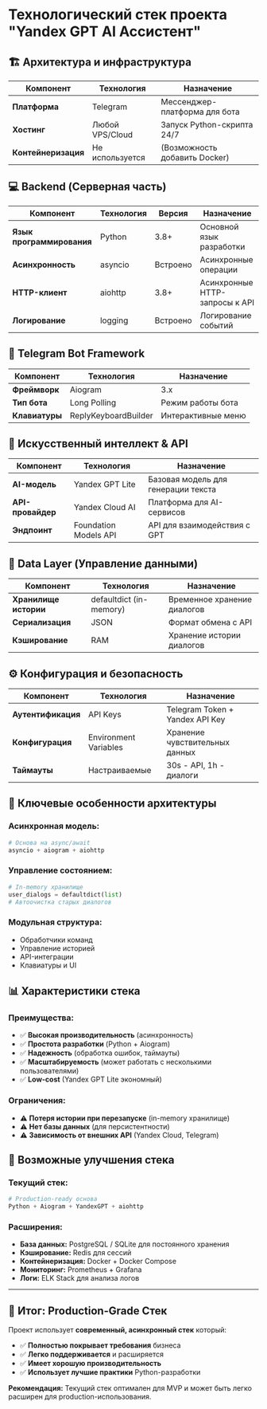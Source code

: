 # Технологический стек проекта "Yandex GPT AI Ассистент"

## 🏗️ **Архитектура и инфраструктура**
| Компонент | Технология | Назначение |
|-----------|------------|------------|
| **Платформа** | Telegram | Мессенджер-платформа для бота |
| **Хостинг** | Любой VPS/Cloud | Запуск Python-скрипта 24/7 |
| **Контейнеризация** | Не используется | (Возможность добавить Docker) |

## 💻 **Backend (Серверная часть)**
| Компонент | Технология | Версия | Назначение |
|-----------|------------|---------|------------|
| **Язык программирования** | Python | 3.8+ | Основной язык разработки |
| **Асинхронность** | asyncio | Встроено | Асинхронные операции |
| **HTTP-клиент** | aiohttp | 3.8+ | Асинхронные HTTP-запросы к API |
| **Логирование** | logging | Встроено | Логирование событий |

## 🤖 **Telegram Bot Framework**
| Компонент | Технология | Назначение |
|-----------|------------|------------|
| **Фреймворк** | Aiogram | 3.x | Асинхронный фреймворк для Telegram |
| **Тип бота** | Long Polling | Режим работы бота |
| **Клавиатуры** | ReplyKeyboardBuilder | Интерактивные меню |

## 🧠 **Искусственный интеллект & API**
| Компонент | Технология | Назначение |
|-----------|------------|------------|
| **AI-модель** | Yandex GPT Lite | Базовая модель для генерации текста |
| **API-провайдер** | Yandex Cloud AI | Платформа для AI-сервисов |
| **Эндпоинт** | Foundation Models API | API для взаимодействия с GPT |

## 💾 **Data Layer (Управление данными)**
| Компонент | Технология | Назначение |
|-----------|------------|------------|
| **Хранилище истории** | defaultdict (in-memory) | Временное хранение диалогов |
| **Сериализация** | JSON | Формат обмена с API |
| **Кэширование** | RAM | Хранение истории диалогов |

## ⚙️ **Конфигурация и безопасность**
| Компонент | Технология | Назначение |
|-----------|------------|------------|
| **Аутентификация** | API Keys | Telegram Token + Yandex API Key |
| **Конфигурация** | Environment Variables | Хранение чувствительных данных |
| **Таймауты** | Настраиваемые | 30s - API, 1h - диалоги |

## 🔧 **Ключевые особенности архитектуры**

### **Асинхронная модель:**
```python
# Основа на async/await
asyncio + aiogram + aiohttp
```

### **Управление состоянием:**
```python
# In-memory хранилище
user_dialogs = defaultdict(list)
# Автоочистка старых диалогов
```

### **Модульная структура:**
- Обработчики команд
- Управление историей
- API-интеграции
- Клавиатуры и UI

## 📊 **Характеристики стека**

### **Преимущества:**
- ✅ **Высокая производительность** (асинхронность)
- ✅ **Простота разработки** (Python + Aiogram)
- ✅ **Надежность** (обработка ошибок, таймауты)
- ✅ **Масштабируемость** (может работать с несколькими пользователями)
- ✅ **Low-cost** (Yandex GPT Lite экономный)

### **Ограничения:**
- ⚠️ **Потеря истории при перезапуске** (in-memory хранилище)
- ⚠️ **Нет базы данных** (для персистентности)
- ⚠️ **Зависимость от внешних API** (Yandex Cloud, Telegram)

## 🚀 **Возможные улучшения стека**

### **Текущий стек:**
```python
# Production-ready основа
Python + Aiogram + YandexGPT + aiohttp
```

### **Расширения:**
- **База данных:** PostgreSQL / SQLite для постоянного хранения
- **Кэширование:** Redis для сессий
- **Контейнеризация:** Docker + Docker Compose
- **Мониторинг:** Prometheus + Grafana
- **Логи:** ELK Stack для анализа логов

---

## 🎯 **Итог: Production-Grade Стек**

Проект использует **современный, асинхронный стек** который:
- ✅ **Полностью покрывает требования** бизнеса
- ✅ **Легко поддерживается** и расширяется  
- ✅ **Имеет хорошую производительность**
- ✅ **Использует лучшие практики** Python-разработки

**Рекомендация:** Текущий стек оптимален для MVP и может быть легко расширен для production-использования.